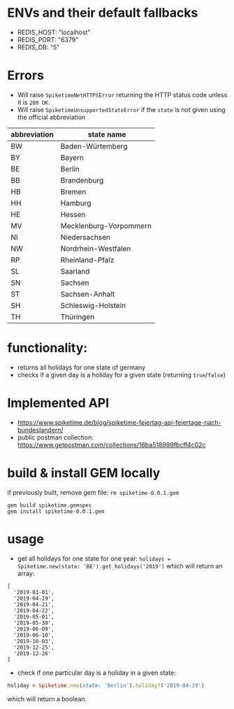 # ENVs and their default fallbacks
* REDIS_HOST: "localhost"
* REDIS_PORT: "6379"
* REDIS_DB: "5"

# Errors
* Will raise `SpiketimeNetHTTPSError` returning the HTTP status code unless it is `200 OK`.
* Will raise `SpiketimeUnsupportedStateError` if the `state` is not given using the official abbreviation

| abbreviation | state name |
| ------------ | ---------- |
|      BW      | Baden-Würtemberg |
|      BY      | Bayern |
|      BE      | Berlin |
|      BB      | Brandenburg |
|      HB      | Bremen |
|      HH      | Hamburg |
|      HE      | Hessen |
|      MV      | Mecklenburg-Vorpommern |
|      NI      | Niedersachsen |
|      NW      | Nordrhein-Westfalen |
|      RP      | Rheinland-Pfalz |
|      SL      | Saarland |
|      SN      | Sachsen |
|      ST      | Sachsen-Anhalt |
|      SH      | Schleswig-Holstein |
|      TH      | Thüringen |

# functionality:
* returns all holidays for one state of germany
* checks if a given day is a holiday for a given state (returning `true`/`false`)


# Implemented API
* https://www.spiketime.de/blog/spiketime-feiertag-api-feiertage-nach-bundeslandern/
* public postman collection: https://www.getpostman.com/collections/16ba518999fbcff4c02c


# build & install GEM locally
if previously built, remove gem file: `rm spiketime-0.0.1.gem`
```
gem build spiketime.gemspec
gem install spiketime-0.0.1.gem
```

# usage
* get all holidays for one state for one year: `holidays = Spiketime.new(state: 'BE').get_holidays('2019')` which will return an array:
```json-inline
[
  '2019-01-01',
  '2019-04-19',
  '2019-04-21',
  '2019-04-22',
  '2019-05-01',
  '2019-05-30',
  '2019-06-09',
  '2019-06-10',
  '2019-10-03',
  '2019-12-25',
  '2019-12-26'
]
```
* check if one particular day is a holiday in a given state:
```ruby
holiday = Spiketime.new(state: 'Berlin').holiday?('2019-04-19')
```
which will return a boolean.
